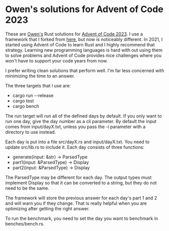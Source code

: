 # Owen's solutions for Advent of Code 2023

These are [Owen's](https://fosstodon.org/@omalley) Rust solutions for
[Advent of Code 2023](https://adventofcode.com/2023/). I use a
framework that I forked from
[here](https://gitlab.com/mbryant/aoc-2021/), but now is noticeably
different. In 2021, I started using Advent of Code to learn Rust and I
highly recommend that strategy. Learning new programming languages is
hard with out using them to solve problems and Advent of Code provides
nice challenges where you won't have to support your code years from
now.

I prefer writing clean solutions that perform well. I'm far less concerned
with minimizing the time to an answer.

The three targets that I use are:
* cargo run --release
* cargo test
* cargo bench

The run target will run all of the defined days by default. If you
only want to run one day, give the day number as a cli parameter. By
default the input comes from input/dayX.txt, unless you pass the -i
parameter with a directory to use instead.

Each day is put into a file src/dayX.rs and input/dayX.txt. You need
to update src/lib.rs to include it. Each day consists of three functions:

* generate(input: &str) -> ParsedType
* part1(input: &ParsedType) -> Display
* part2(input: &ParsedType) -> Display

The ParsedType may be different for each day. The output types must
implement Display so that it can be converted to a string, but they do
not need to be the same.

The framework will store the previous answer for each day's part 1 and
2 and will warn you if they change. That is really helpful when you
are optimizing after getting the right answer.

To run the benchmark, you need to set the day you want to benchmark in
benches/bench.rs.
